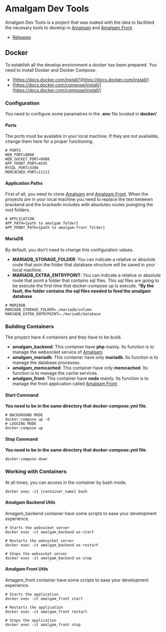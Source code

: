 # Amalgam Dev Tools
Amalgam Dev Tools is a project that was maked with the idea to facilitied the necesary tools to develop in  [Amalgam](https://github.com/ogueta93/amalgam) and [Amalgam Front](https://github.com/ogueta93/amalgam-front).

- [Releases](https://github.com/ogueta93/amalgam-dev-tools/releases)


## Docker
To establish all the develop environment a docker has been prepared. You need to install Docker and Docker Compose.

- [https://docs.docker.com/install/](https://docs.docker.com/install/)
- [https://docs.docker.com/compose/install/](https://docs.docker.com/compose/install/)

### Configuration
You need to configure some paramatres in the **.env** file located in **docker/**

#### Ports
The ports must be available in your local machine. If they are not availaible, change them here for a proper functioning.

```
# PORTS
WEB_PORT=8008
WEB_SOCKET_PORT=8080
APP_FRONT_PORT=4545
MYSQL_PORT=3306
MEMCACHED_PORT=11211
```

#### Application Paths
First of all, you need to clone [Amalgam](https://github.com/ogueta93/amalgam) and [Amalgam Front](https://github.com/ogueta93/amalgam-front). When the proyects are in your local machine you need to replace the text beteewn brackend and the brackedn includes with absolutes routes poingting the root folders.

```
# APPLICATION
APP_PATH={path to amalgam folder}
APP_FRONT_PATH={path to amalgam-front folder}
```

#### MariaDB
By default, you don't need to change this configuration values.
- **MARIADB_STORAGE_FOLDER**:  You can indicate a relative or absolute route that poin the folder that database structure will be saved in your local machine.
- **MARIADB_EXTRA_ENTRYPOINT**:  You can indicate a relative or absolute route that point a folder that contains sql files. This sql files are going to be execute the first time that docker-compose up is execute. 
***By the fault, the folder contains the sql files needed to feed the amalgam database**
```
# MARIADB
MARIADB_STORAGE_FOLDER=./mariadb/volume
MARIADB_EXTRA_ENTRYPOINT=./mariadb/database
```
### Building Containers
The proyect have 4 containers and they have to be build.
- **amalgam_backend**:  This container have **php** mainly. Its function is to manage the websocket service of [Amalgam](https://github.com/ogueta93/amalgam).
- **amalgam_mariadb**:  This container have only **mariadb**. Its function is to manage the database processes.
-  **amalgam_memcached**:  This container have only **memcached**. Its function is to manage the cache services.
-  **amalgam_front**:  This container have **node** mainly. Its function is to manage the front application called [Amalgam Front](https://github.com/ogueta93/amalgam-front).

#### Start Command
**You need to be in the same directory that docker-compose.yml file.**

```
# BACKGROUND MODE
docker-compose up -d 
# LOGGING MODE
docker-compose up
```
#### Stop Command
**You need to be in the same directory that docker-compose.yml file.**

```
docker-compose down
```

### Working with Containers
At all times, you can access in the container by bash mode.

```
docker exec -it {container_name} bash
```

#### Amalgam Backend Utils
Amagam_backend container have some scripts to ease your development experience.
```
# Starts the websocket server
docker exec -it amalgam_backend ws-start

# Restarts the websocket server
docker exec -it amalgam_backend ws-restart

# Stops the websocket server
docker exec -it amalgam_backend ws-stop
```

#### Amalgam Front Utils
Amagam_front container have some scripts to ease your development experience.
```
# Starts the application
docker exec -it amalgam_front start

# Restarts the application
docker exec -it amalgam_front restart

# Stops the application
docker exec -it amalgam_front stop
```
